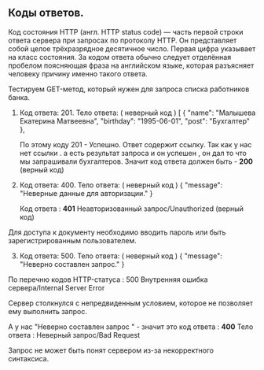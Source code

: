 ## Коды ответов.

Код состояния HTTP (англ. HTTP status code) — часть первой строки ответа сервера при запросах по протоколу HTTP. Он представляет собой целое трёхразрядное десятичное число. Первая цифра указывает на класс состояния. За кодом ответа обычно следует отделённая пробелом поясняющая фраза на английском языке, которая разъясняет человеку причину именно такого ответа.

Тестируем GET-метод, который нужен для запроса списка работников банка.

1. Код ответа: 201. Тело ответа:   ( неверный код )
[
    {
        "name": "Малышева Екатерина Матвеевна",
        "birthday": "1995-06-01",
        "post": "Бухгалтер"
    },

    По этому коду 201 - 	Успешно. Ответ содержит ссылку.
 Так как у нас нет ссылки . а есть результат запроса и он успешен , он дал то что мы запрашивали бухгалтеров. Значит код ответа должен быть - **200**    (верный код)
 

2. Код ответа: 400. Тело ответа:    ( неверный код )
 {
  "message": "Неверные данные для авторизации."
}

   Код ответа : **401**	Неавторизованный запрос/Unauthorized	   (верный код)

Для доступа к документу необходимо вводить пароль или быть зарегистрированным пользователем.

3. Код ответа: 500. Тело ответа:    ( неверный код )
{
  "message": "Неверно составлен запрос."
}

По перечню кодов HTTP-статуса : 
500	Внутренняя ошибка сервера/Internal Server Error	

Сервер столкнулся с непредвиденным условием, которое не позволяет ему выполнить запрос.

А у нас "Неверно составлен запрос " - значит это    код ответа : **400**  Тело ответа : Неверный запрос/Bad Request

	
Запрос не может быть понят сервером из-за некорректного синтаксиса.